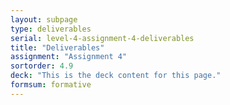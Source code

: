 ```yaml
---
layout: subpage
type: deliverables
serial: level-4-assignment-4-deliverables
title: "Deliverables"
assignment: "Assignment 4"
sortorder: 4.9
deck: "This is the deck content for this page."
formsum: formative
---
```

